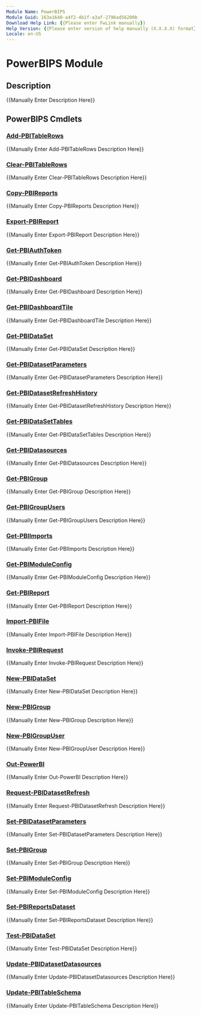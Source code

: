 ```yaml
---
Module Name: PowerBIPS
Module Guid: 163a1640-a4f2-4b1f-a3af-2796ad56200b
Download Help Link: {{Please enter FwLink manually}}
Help Version: {{Please enter version of help manually (X.X.X.X) format}}
Locale: en-US
---
```


# PowerBIPS Module
## Description
{{Manually Enter Description Here}}

## PowerBIPS Cmdlets
### [Add-PBITableRows](Add-PBITableRows.md)
{{Manually Enter Add-PBITableRows Description Here}}

### [Clear-PBITableRows](Clear-PBITableRows.md)
{{Manually Enter Clear-PBITableRows Description Here}}

### [Copy-PBIReports](Copy-PBIReports.md)
{{Manually Enter Copy-PBIReports Description Here}}

### [Export-PBIReport](Export-PBIReport.md)
{{Manually Enter Export-PBIReport Description Here}}

### [Get-PBIAuthToken](Get-PBIAuthToken.md)
{{Manually Enter Get-PBIAuthToken Description Here}}

### [Get-PBIDashboard](Get-PBIDashboard.md)
{{Manually Enter Get-PBIDashboard Description Here}}

### [Get-PBIDashboardTile](Get-PBIDashboardTile.md)
{{Manually Enter Get-PBIDashboardTile Description Here}}

### [Get-PBIDataSet](Get-PBIDataSet.md)
{{Manually Enter Get-PBIDataSet Description Here}}

### [Get-PBIDatasetParameters](Get-PBIDatasetParameters.md)
{{Manually Enter Get-PBIDatasetParameters Description Here}}

### [Get-PBIDatasetRefreshHistory](Get-PBIDatasetRefreshHistory.md)
{{Manually Enter Get-PBIDatasetRefreshHistory Description Here}}

### [Get-PBIDataSetTables](Get-PBIDataSetTables.md)
{{Manually Enter Get-PBIDataSetTables Description Here}}

### [Get-PBIDatasources](Get-PBIDatasources.md)
{{Manually Enter Get-PBIDatasources Description Here}}

### [Get-PBIGroup](Get-PBIGroup.md)
{{Manually Enter Get-PBIGroup Description Here}}

### [Get-PBIGroupUsers](Get-PBIGroupUsers.md)
{{Manually Enter Get-PBIGroupUsers Description Here}}

### [Get-PBIImports](Get-PBIImports.md)
{{Manually Enter Get-PBIImports Description Here}}

### [Get-PBIModuleConfig](Get-PBIModuleConfig.md)
{{Manually Enter Get-PBIModuleConfig Description Here}}

### [Get-PBIReport](Get-PBIReport.md)
{{Manually Enter Get-PBIReport Description Here}}

### [Import-PBIFile](Import-PBIFile.md)
{{Manually Enter Import-PBIFile Description Here}}

### [Invoke-PBIRequest](Invoke-PBIRequest.md)
{{Manually Enter Invoke-PBIRequest Description Here}}

### [New-PBIDataSet](New-PBIDataSet.md)
{{Manually Enter New-PBIDataSet Description Here}}

### [New-PBIGroup](New-PBIGroup.md)
{{Manually Enter New-PBIGroup Description Here}}

### [New-PBIGroupUser](New-PBIGroupUser.md)
{{Manually Enter New-PBIGroupUser Description Here}}

### [Out-PowerBI](Out-PowerBI.md)
{{Manually Enter Out-PowerBI Description Here}}

### [Request-PBIDatasetRefresh](Request-PBIDatasetRefresh.md)
{{Manually Enter Request-PBIDatasetRefresh Description Here}}

### [Set-PBIDatasetParameters](Set-PBIDatasetParameters.md)
{{Manually Enter Set-PBIDatasetParameters Description Here}}

### [Set-PBIGroup](Set-PBIGroup.md)
{{Manually Enter Set-PBIGroup Description Here}}

### [Set-PBIModuleConfig](Set-PBIModuleConfig.md)
{{Manually Enter Set-PBIModuleConfig Description Here}}

### [Set-PBIReportsDataset](Set-PBIReportsDataset.md)
{{Manually Enter Set-PBIReportsDataset Description Here}}

### [Test-PBIDataSet](Test-PBIDataSet.md)
{{Manually Enter Test-PBIDataSet Description Here}}

### [Update-PBIDatasetDatasources](Update-PBIDatasetDatasources.md)
{{Manually Enter Update-PBIDatasetDatasources Description Here}}

### [Update-PBITableSchema](Update-PBITableSchema.md)
{{Manually Enter Update-PBITableSchema Description Here}}

